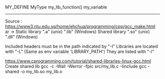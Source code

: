 MY_DEFINE
MyType
my_lib_function()
my_variable

----

Source : https://www3.ntu.edu.sg/home/ehchua/programming/cpp/gcc_make.html
ar -> Static library ".a" (unix) ".lib" (Windows)
Shared library ".so" (unix) ".dll" (Windows)

Included headers must be in the path indicated by "-I"
Libraries are located with "-L" (Same as env variable 'LIBRARY_PATH')
They are listed with "-l"


https://www.cprogramming.com/tutorial/shared-libraries-linux-gcc.html
Create shared lib 
gcc -c -Wall -Werror -fpic src/my_lib.c -Iinclude
gcc -shared -o my_lib.so my_lib.o
